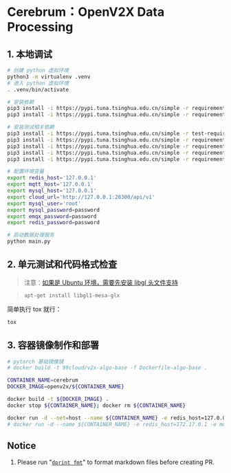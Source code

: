 # Cerebrum：OpenV2X Data Processing

## 1. 本地调试

```bash
# 创建 python 虚拟环境
python3 -m virtualenv .venv
# 进入 python 虚拟环境
. .venv/bin/activate

# 安装依赖
pip3 install -i https://pypi.tuna.tsinghua.edu.cn/simple -r requirements/algo.txt
pip3 install -i https://pypi.tuna.tsinghua.edu.cn/simple -r requirements.txt

# 安装测试相关依赖
pip3 install -i https://pypi.tuna.tsinghua.edu.cn/simple -r test-requirements.txt
pip3 install -i https://pypi.tuna.tsinghua.edu.cn/simple -r requirements/bandit.txt
pip3 install -i https://pypi.tuna.tsinghua.edu.cn/simple -r requirements/docstyle.txt
pip3 install -i https://pypi.tuna.tsinghua.edu.cn/simple -r requirements/pep8.txt
pip3 install -i https://pypi.tuna.tsinghua.edu.cn/simple -r requirements/typecheck.txt

# 配置环境变量
export redis_host='127.0.0.1'
export mqtt_host='127.0.0.1'
export mysql_host='127.0.0.1'
export cloud_url='http://127.0.0.1:28300/api/v1'
export mysql_user='root'
export mysql_password=password
export emqx_password=password
export redis_password=password

# 启动数据处理服务
python main.py
```

## 2. 单元测试和代码格式检查

> 注意：[如果是 Ubuntu 环境，需要先安装 libgl 头文件支持](https://github.com/open-v2x/cerebrum/issues/61)

> `apt-get install libgl1-mesa-glx`

简单执行 tox 就行：

```bash
tox
```

## 3. 容器镜像制作和部署

```bash
# pytorch 基础镜像镜
# docker build -t 99cloud/v2x-algo-base -f Dockerfile-algo-base .

CONTAINER_NAME=cerebrum
DOCKER_IMAGE=openv2x/${CONTAINER_NAME}

docker build -t ${DOCKER_IMAGE} .
docker stop ${CONTAINER_NAME}; docker rm ${CONTAINER_NAME}

docker run -d --net=host --name ${CONTAINER_NAME} -e redis_host=127.0.0.1 -e mqtt_host=127.0.0.1 -e mysql_host=127.0.0.1 -e cloud_url=http://127.0.0.1:28300/api/v1 -e mysql_user=root -e mysql_password=password -e emqx_password=password -e redis_password=password ${DOCKER_IMAGE}
# docker run -d --name ${CONTAINER_NAME} -e redis_host=172.17.0.1 -e mqtt_host=172.17.0.1 -e mysql_host=172.17.0.1 -e cloud_url=http://172.17.0.1:28300/api/v1 -e mysql_user=root -e mysql_password=password -e emqx_password=password -e redis_password=password ${DOCKER_IMAGE}
```

## Notice

1. Please run "[`dprint fmt`](https://dprint.dev/)" to format markdown files before creating PR.
